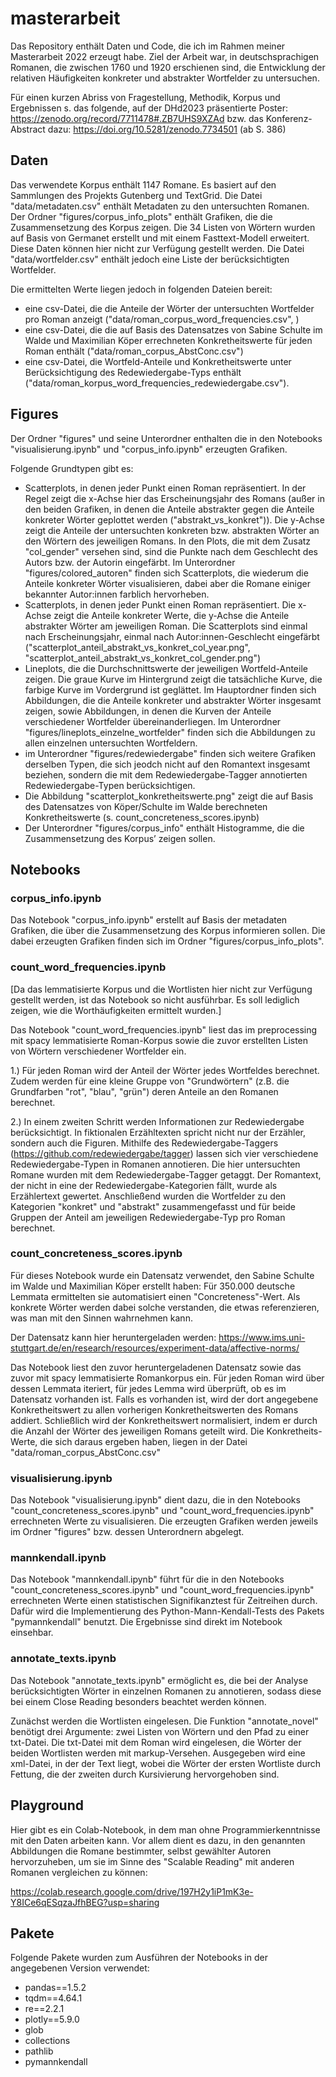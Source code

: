 # masterarbeit

Das Repository enthält Daten und Code, die ich im Rahmen meiner Masterarbeit 2022 erzeugt habe. Ziel der Arbeit war, in deutschsprachigen Romanen, die zwischen 1760 und 1920 erschienen sind, die Entwicklung der relativen Häufigkeiten konkreter und abstrakter Wortfelder zu untersuchen.

Für einen kurzen Abriss von Fragestellung, Methodik, Korpus und Ergebnissen s. das folgende, auf der DHd2023 präsentierte Poster:
https://zenodo.org/record/7711478#.ZB7UHS9XZAd bzw. das Konferenz-Abstract dazu: https://doi.org/10.5281/zenodo.7734501 (ab S. 386)

## Daten

Das verwendete Korpus enthält 1147 Romane. Es basiert auf den Sammlungen des Projekts Gutenberg und TextGrid. Die Datei "data/metadaten.csv" enthält Metadaten zu den untersuchten Romanen. Der Ordner "figures/corpus_info_plots" enthält Grafiken, die die Zusammensetzung des Korpus zeigen. Die 34 Listen von Wörtern wurden auf Basis von Germanet erstellt und mit einem Fasttext-Modell erweitert. Diese Daten können hier nicht zur Verfügung gestellt werden. Die Datei "data/wortfelder.csv" enthält jedoch eine Liste der berücksichtigten Wortfelder.

Die ermittelten Werte liegen jedoch in folgenden Dateien bereit:

- eine csv-Datei, die die Anteile der Wörter der untersuchten Wortfelder pro Roman anzeigt ("data/roman_corpus_word_frequencies.csv", )
- eine csv-Datei, die die auf Basis des Datensatzes von Sabine Schulte im Walde und Maximilian Köper errechneten Konkretheitswerte für jeden Roman enthält ("data/roman_corpus_AbstConc.csv")
- eine csv-Datei, die Wortfeld-Anteile und Konkretheitswerte unter Berücksichtigung des Redewiedergabe-Typs enthält ("data/roman_korpus_word_frequencies_redewiedergabe.csv").

## Figures

Der Ordner "figures" und seine Unterordner enthalten die in den Notebooks "visualisierung.ipynb" und "corpus_info.ipynb" erzeugten Grafiken.

Folgende Grundtypen gibt es:

- Scatterplots, in denen jeder Punkt einen Roman repräsentiert. In der Regel zeigt die x-Achse hier das Erscheinungsjahr des Romans (außer in den beiden Grafiken, in denen die Anteile abstrakter gegen die Anteile konkreter Wörter geplottet werden ("abstrakt_vs_konkret")). Die y-Achse zeigt die Anteile der untersuchten konkreten bzw. abstrakten Wörter an den Wörtern des jeweiligen Romans. In den Plots, die mit dem Zusatz "col_gender" versehen sind, sind die Punkte nach dem Geschlecht des Autors bzw. der Autorin eingefärbt. Im Unterordner "figures/colored_autoren" finden sich Scatterplots, die wiederum die Anteile konkreter Wörter visualisieren, dabei aber die Romane einiger bekannter Autor:innen farblich hervorheben.
- Scatterplots, in denen jeder Punkt einen Roman repräsentiert. Die x-Achse zeigt die Anteile konkreter Werte, die y-Achse die Anteile abstrakter Wörter am jeweiligen Roman. Die Scatterplots sind einmal nach Erscheinungsjahr, einmal nach Autor:innen-Geschlecht eingefärbt ("scatterplot_anteil_abstrakt_vs_konkret_col_year.png", "scatterplot_anteil_abstrakt_vs_konkret_col_gender.png")
- Lineplots, die die Durchschnittswerte der jeweiligen Wortfeld-Anteile zeigen. Die graue Kurve im Hintergrund zeigt die tatsächliche Kurve, die farbige Kurve im Vordergrund ist geglättet. Im Hauptordner finden sich Abbildungen, die die Anteile konkreter und abstrakter Wörter insgesamt zeigen, sowie Abbildungen, in denen die Kurven der Anteile verschiedener Wortfelder übereinanderliegen. Im Unterordner "figures/lineplots_einzelne_wortfelder" finden sich die Abbildungen zu allen einzelnen untersuchten Wortfeldern.
- im Unterordner "figures/redewiedergabe" finden sich weitere Grafiken derselben Typen, die sich jeodch nicht auf den Romantext insgesamt beziehen, sondern die mit dem Redewiedergabe-Tagger annotierten Redewiedergabe-Typen berücksichtigen. 
- Die Abbildung "scatterplot_konkretheitswerte.png" zeigt die auf Basis des Datensatzes von Köper/Schulte im Walde berechneten Konkretheitswerte (s. count_concreteness_scores.ipynb)
- Der Unterordner "figures/corpus_info" enthält Histogramme, die die Zusammensetzung des Korpus’ zeigen sollen.

## Notebooks

### corpus_info.ipynb

Das Notebook "corpus_info.ipynb" erstellt auf Basis der metadaten Grafiken, die über die Zusammensetzung des Korpus informieren sollen. Die dabei erzeugten Grafiken finden sich im Ordner "figures/corpus_info_plots".

### count_word_frequencies.ipynb

[Da das lemmatisierte Korpus und die Wortlisten hier nicht zur Verfügung gestellt werden, ist das Notebook so nicht ausführbar. Es soll lediglich zeigen, wie die Worthäufigkeiten ermittelt wurden.]

Das Notebook "count_word_frequencies.ipynb" liest das im preprocessing mit spacy lemmatisierte Roman-Korpus sowie die zuvor erstellten Listen von Wörtern verschiedener Wortfelder ein.

1.) Für jeden Roman wird der  Anteil der Wörter jedes Wortfeldes berechnet. Zudem werden für eine kleine Gruppe von "Grundwörtern" (z.B. die Grundfarben "rot", "blau", "grün") deren Anteile an den Romanen berechnet.

2.) In einem zweiten Schritt werden Informationen zur Redewiedergabe berücksichtigt. In fiktionalen Erzähltexten spricht nicht nur der Erzähler, sondern auch die Figuren. Mithilfe des Redewiedergabe-Taggers (https://github.com/redewiedergabe/tagger) lassen sich vier verschiedene Redewiedergabe-Typen in Romanen annotieren. Die hier untersuchten Romane wurden mit dem Redewiedergabe-Tagger getaggt. Der Romantext, der nicht in eine der Redewiedergabe-Kategorien fällt, wurde als Erzählertext gewertet. Anschließend wurden die Wortfelder zu den Kategorien "konkret" und "abstrakt" zusammengefasst und für beide Gruppen der Anteil am jeweiligen Redewiedergabe-Typ pro Roman berechnet. 

### count_concreteness_scores.ipynb

Für dieses Notebook wurde ein Datensatz verwendet, den Sabine Schulte im Walde und Maximilian Köper erstellt haben: Für 350.000 deutsche Lemmata ermittelten sie automatisiert einen "Concreteness"-Wert. Als konkrete Wörter werden dabei solche verstanden, die etwas referenzieren, was man mit den Sinnen wahrnehmen kann.

Der Datensatz kann hier heruntergeladen werden: https://www.ims.uni-stuttgart.de/en/research/resources/experiment-data/affective-norms/ 

Das Notebook liest den zuvor heruntergeladenen Datensatz sowie das zuvor mit spacy lemmatisierte Romankorpus ein. Für jeden Roman wird über dessen Lemmata iteriert, für jedes Lemma wird überprüft, ob es im Datensatz vorhanden ist. Falls es vorhanden ist, wird der dort angegebene Konkretheitswert zu allen vorherigen Konkretheitswerten des Romans addiert. Schließlich wird der Konkretheitswert normalisiert, indem er durch die Anzahl der Wörter des jeweiligen Romans geteilt wird. Die Konkretheits-Werte, die sich daraus ergeben haben, liegen in der Datei "data/roman_corpus_AbstConc.csv"

### visualisierung.ipynb

Das Notebook "visualisierung.ipynb" dient dazu, die in den Notebooks "count_concreteness_scores.ipynb" und "count_word_frequencies.ipynb" errechneten Werte zu visualisieren. Die erzeugten Grafiken werden jeweils im Ordner "figures" bzw. dessen Unterordnern abgelegt.

### mannkendall.ipynb

Das Notebook "mannkendall.ipynb" führt für die in den Notebooks "count_concreteness_scores.ipynb" und "count_word_frequencies.ipynb" errechneten Werte einen statistischen Signifikanztest für Zeitreihen durch. Dafür wird die Implementierung des Python-Mann-Kendall-Tests des Pakets "pymannkendall" benutzt. Die Ergebnisse sind direkt im Notebook einsehbar.

### annotate_texts.ipynb

Das Notebook "annotate_texts.ipynb" ermöglicht es, die bei der Analyse berücksichtigten Wörter in einzelnen Romanen zu annotieren, sodass diese bei einem Close Reading besonders beachtet werden können.

Zunächst werden die Wortlisten eingelesen. Die Funktion "annotate_novel" benötigt drei Argumente: zwei Listen von Wörtern und den Pfad zu einer txt-Datei. Die txt-Datei mit dem Roman wird eingelesen, die Wörter der beiden Wortlisten werden mit markup-Versehen. Ausgegeben wird eine xml-Datei, in der der Text liegt, wobei die Wörter der ersten Wortliste durch Fettung, die der zweiten durch Kursivierung hervorgehoben sind.

## Playground

Hier gibt es ein Colab-Notebook, in dem man ohne Programmierkenntnisse mit den Daten arbeiten kann. Vor allem dient es dazu, in den genannten Abbildungen die Romane bestimmter, selbst gewählter Autoren hervorzuheben, um sie im Sinne des "Scalable Reading" mit anderen Romanen vergleichen zu können:

https://colab.research.google.com/drive/197H2y1iP1mK3e-Y8ICe6qESqzaJfhBEG?usp=sharing 

## Pakete

Folgende Pakete wurden zum Ausführen der Notebooks in der angegebenen Version verwendet:

- pandas==1.5.2
- tqdm==4.64.1
- re==2.2.1
- plotly==5.9.0
- glob
- collections
- pathlib
- pymannkendall



